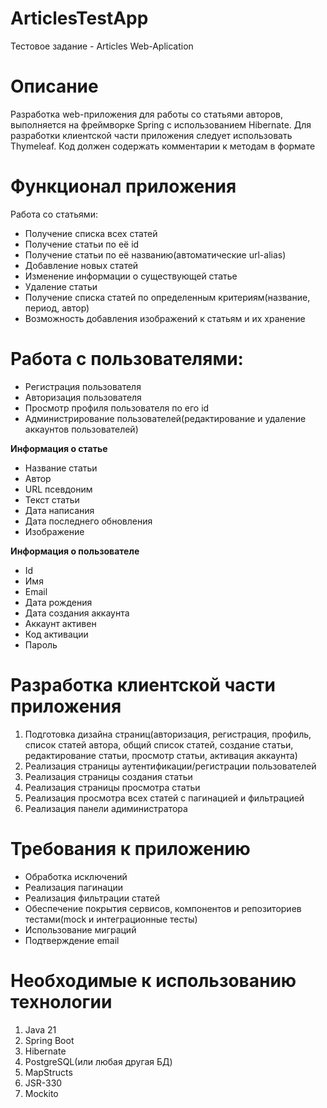 # ArticlesTestApp

Тестовое задание - Articles Web-Aplication

# Описание
Разработка web-приложения для работы со статьями авторов, выполняется на фреймворке Spring с использованием Hibernate. Для разработки клиентской части приложения следует использовать Thymeleaf.
Код должен содержать комментарии к методам в формате


# Функционал приложения
Работа со статьями:
- Получение списка всех статей
- Получение статьи по её id
- Получение статьи по её названию(автоматические url-alias)
- Добавление новых статей
- Изменение информации о существующей статье
- Удаление статьи
- Получение списка статей по определенным критериям(название, период, автор)
- Возможность добавления изображений к статьям и их хранение
# Работа с пользователями:
- Регистрация пользователя
- Авторизация пользователя
- Просмотр профиля пользователя по его id
- Администрирование пользователей(редактирование и удаление аккаунтов пользователей)

**Информация о статье**
- Название статьи
- Автор
- URL псевдоним
- Текст статьи
- Дата написания
- Дата последнего обновления
- Изображение

**Информация о пользователе**
- Id
- Имя
- Email
- Дата рождения
- Дата создания аккаунта
- Аккаунт активен
- Код активации
- Пароль

# Разработка клиентской части приложения
1. Подготовка дизайна страниц(авторизация, регистрация, профиль, список статей автора, общий список статей, создание статьи, редактирование статьи, просмотр статьи, активация аккаунта)
2. Реализация страницы аутентификации/регистрации пользователей
3. Реализация страницы создания статьи
4. Реализация страницы просмотра статьи
5. Реализация просмотра всех статей с пагинацией и фильтрацией
6. Реализация панели адиминистратора

# Требования к приложению
- Обработка исключений
- Реализация пагинации
- Реализация фильтрации статей
- Обеспечение покрытия сервисов, компонентов и репозиториев тестами(mock и интеграционные тесты)
- Использование миграций
- Подтверждение email

# Необходимые к использованию технологии
1. Java 21
2. Spring Boot
3. Hibernate
4. PostgreSQL(или любая другая БД)
5. MapStructs
6. JSR-330
7. Mockito